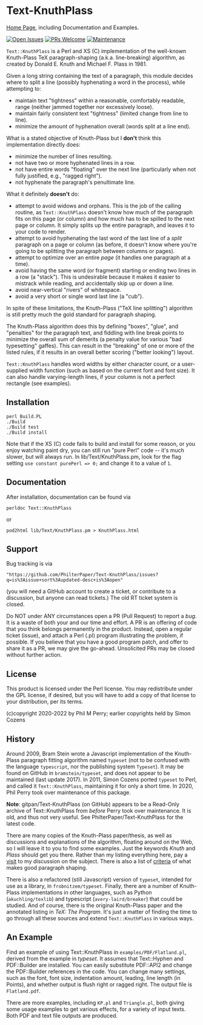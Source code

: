 # Text-KnuthPlass

[Home Page](https://www.catskilltech.com/FreeSW/product/Text%2DKnuthPlass/title/Text%3A%3AKnuthPlass/freeSW_full), including Documentation and Examples.

[![Open Issues](https://img.shields.io/github/issues/PhilterPaper/Text-KnuthPlass)](https://github.com/PhilterPaper/Text-KnuthPlass/issues)
[![PRs Welcome](https://img.shields.io/badge/PRs-welcome-brightgreen.svg?style=flat-square)](https://makeapullrequest.com)
[![Maintenance](https://img.shields.io/badge/Maintained%3F-yes-green.svg)](https://GitHub.com/PhilterPaper/Text-KnuthPlass/graphs/commit-activity)

`Text::KnuthPlass` is a Perl and XS (C) implementation of the well-known 
Knuth-Plass TeX paragraph-shaping (a.k.a. line-breaking) algorithm, as created
by Donald E. Knuth and Michael F. Plass in 1981.

Given a long string containing the text of a paragraph, this module decides
where to split a line (possibly hyphenating a word in the process), while
attempting to:

* maintain text "tightness" within a reasonable, comfortably readable, range (neither jammed together nor excessively loose).
* maintain fairly consistent text "tightness" (limited change from line to line).
* minimize the amount of hyphenation overall (words split at a line end).

What is a stated objective of Knuth-Plass but I **don't** think this implementation directly does:

* minimize the number of lines resulting.
* not have two or more hyphenated lines in a row.
* not have entire words "floating" over the next line (particularly when not fully justified, e.g., "ragged right").
* not hyphenate the paragraph's penultimate line.

What it definitely **doesn't** do:

* attempt to avoid widows and orphans. This is the job of the calling routine, as `Text::KnuthPlass` doesn't know how much of the paragraph fits on this page (or column) and how much has to be spilled to the next page or column. It simply splits up the entire paragraph, and leaves it to your code to render.
* attempt to avoid hyphenating the last word of the last line of a _split_ paragraph on a page or column (as before, it doesn't know where you're going to be splitting the paragraph between columns or pages).
* attempt to optimize over an entire _page_ (it handles one paragraph at a time).
* avoid having the same word (or fragment) starting or ending two lines in a row (a "stack"). This is undesirable because it makes it easier to mistrack while reading, and accidentally skip up or down a line.
* avoid near-vertical "rivers" of whitespace.
* avoid a very short or single word last line (a "cub").

In spite of these limitations, the Knuth-Plass ("TeX line splitting") algorithm
is still pretty much the gold standard for paragraph shaping.

The Knuth-Plass algorithm does this by defining "boxes", "glue", and
"penalties" for the paragraph text, and fiddling with line break points to
minimize the overall sum of demerits (a penalty value for various "bad
typesetting" gaffes). This can result in the "breaking" of one
or more of the listed rules, if it results in an overall better scoring 
("better looking") layout.

`Text::KnuthPlass` handles word widths by either character count, or a
user-supplied width function (such as based on the current font and font
size). It can also handle varying-length lines, if your column is not a
perfect rectangle (see examples).

## Installation

    perl Build.PL
    ./Build
    ./Build test
    ./Build install

Note that if the XS (C) code fails to build and install for some reason, or
you enjoy watching paint dry, you
can still run "pure Perl" code -- it's much slower, but will always run. In
lib/Text/KnuthPlass.pm, look for the flag setting
`use constant purePerl => 0;` and change it to a value of `1`.

## Documentation

After installation, documentation can be found via

    perldoc Text::KnuthPlass

or

    pod2html lib/Text/KnuthPlass.pm > KnuthPlass.html

## Support

Bug tracking is via

    "https://github.com/PhilterPaper/Text-KnuthPlass/issues?q=is%3Aissue+sort%3Aupdated-desc+is%3Aopen"

(you will need a GitHub account to create a ticket, or contribute to a
discussion, but anyone can read tickets.) The old RT ticket system is closed.

Do NOT under ANY circumstances open a PR (Pull Request) to report a _bug_. It
is a waste of both your and our time and effort. A PR is an offering of code
that you think belongs permanently in the product. Instead, open a regular
ticket (issue), and attach a Perl (.pl) program illustrating the problem, if
possible. If you believe that you have a good program patch, and offer to share
it as a PR, we may give the go-ahead. Unsolicited PRs may be closed without
further action.

## License

This product is licensed under the Perl license. You may redistribute under
the GPL license, if desired, but you will have to add a copy of that license
to your distribution, per its terms.

(c)copyright 2020-2022 by Phil M Perry;
earlier copyrights held by Simon Cozens

## History

Around 2009, Bram Stein wrote a Javascript implementation of the Knuth-Plass
paragraph fitting algorithm named `typeset` (not to be confused with the
language `typescript`, nor the publishing system `Typeset`). It may be found
on GitHub in `bramstein/typeset`, and does not appear to be maintained (last
update 2017). In 2011, Simon Cozens ported `typeset` to Perl, and called it
`Text::KnuthPlass`, maintaining it for only a short time. In 2020, Phil Perry
took over maintenance of this package.

**Note**:  gitpan/Text-KnuthPlass (on GitHub) appears to be a Read-Only
archive of Text::KnuthPlass from _before_ Perry took over maintenance. It is
old, and thus not very useful. See PhilterPaper/Text-KnuthPlass for the latest
code.

There are many copies of the Knuth-Plass paper/thesis, as well as discussions
and explanations of the algorithm, floating around on the Web, so I will leave
it to you to find some examples. Just the keywords _Knuth_ and _Plass_ should
get you there. Rather than my listing everything here, pay a 
[visit](https://www.catskilltech.com/utils/show.php?link=paragraph-shaping#resources) 
to my discussion on the subject.
There is also a list of 
[criteria](https://www.catskilltech.com/utils/show.php?link=paragraph-shaping#criteria) 
of what makes good paragraph shaping.

There is also a refactored (still Javascript) version of
`typeset`, intended for use as a library, in `frobnitzem/typeset`.
Finally, there are a
number of Knuth-Plass implementations in other languages, such as Python
(`akuchling/texlib`) and typescript (`avery-laird/breaker`) that could be
studied. And of course, there is the original Knuth-Plass paper and the
annotated listing in _TeX: The Program_. It's just a matter of finding the
time to go through all these sources and extend `Text::KnuthPlass` in
various ways.

## An Example

Find an example of using Text::KnuthPlass in `examples/PDF/Flatland.pl`,
derived from the example in _typeset_. It
assumes that Text::Hyphen and PDF::Builder are installed. You can easily
substitute PDF::API2 and change the PDF::Builder references in the code. You
can change many settings, such as the font, font size, indentation amount,
leading, line length (in Points), and whether output is flush right or ragged
right. The output file is `Flatland.pdf`.

There are more examples, including `KP.pl` and `Triangle.pl`, both giving some
usage examples to get various effects, for a variety of input texts. Both PDF
and text file outputs are produced.

